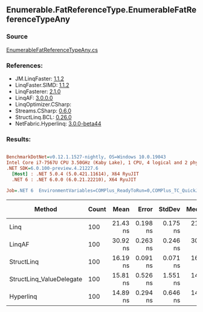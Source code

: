 ﻿## Enumerable.FatReferenceType.EnumerableFatReferenceTypeAny

### Source
[EnumerableFatReferenceTypeAny.cs](../LinqBenchmarks/Enumerable/FatReferenceType/EnumerableFatReferenceTypeAny.cs)

### References:
- JM.LinqFaster: [1.1.2](https://www.nuget.org/packages/JM.LinqFaster/1.1.2)
- LinqFaster.SIMD: [1.1.2](https://www.nuget.org/packages/LinqFaster.SIMD/1.0.3)
- LinqFasterer: [2.1.0](https://www.nuget.org/packages/LinqFasterer/2.1.0)
- LinqAF: [3.0.0.0](https://www.nuget.org/packages/LinqAF/3.0.0.0)
- LinqOptimizer.CSharp: [](https://www.nuget.org/packages/LinqOptimizer.CSharp/)
- Streams.CSharp: [0.6.0](https://www.nuget.org/packages/Streams.CSharp/0.6.0)
- StructLinq.BCL: [0.26.0](https://www.nuget.org/packages/StructLinq/0.26.0)
- NetFabric.Hyperlinq: [3.0.0-beta44](https://www.nuget.org/packages/NetFabric.Hyperlinq/3.0.0-beta44)

### Results:
``` ini

BenchmarkDotNet=v0.12.1.1527-nightly, OS=Windows 10.0.19043
Intel Core i7-7567U CPU 3.50GHz (Kaby Lake), 1 CPU, 4 logical and 2 physical cores
.NET SDK=6.0.100-preview.4.21227.6
  [Host] : .NET 5.0.4 (5.0.421.11614), X64 RyuJIT
  .NET 6 : .NET 6.0.0 (6.0.21.22210), X64 RyuJIT

Job=.NET 6  EnvironmentVariables=COMPlus_ReadyToRun=0,COMPlus_TC_QuickJitForLoops=1,COMPlus_TieredPGO=1  Runtime=.NET 6.0  

```
|                   Method | Count |     Mean |    Error |   StdDev |   Median |  Gen 0 | Gen 1 | Gen 2 | Allocated |
|------------------------- |------ |---------:|---------:|---------:|---------:|-------:|------:|------:|----------:|
|                     Linq |   100 | 21.43 ns | 0.198 ns | 0.175 ns | 21.40 ns | 0.0229 |     - |     - |      48 B |
|                   LinqAF |   100 | 30.92 ns | 0.263 ns | 0.246 ns | 30.84 ns | 0.0229 |     - |     - |      48 B |
|               StructLinq |   100 | 16.19 ns | 0.091 ns | 0.071 ns | 16.21 ns | 0.0344 |     - |     - |      72 B |
| StructLinq_ValueDelegate |   100 | 15.81 ns | 0.526 ns | 1.551 ns | 14.94 ns | 0.0344 |     - |     - |      72 B |
|                Hyperlinq |   100 | 14.89 ns | 0.294 ns | 0.646 ns | 14.69 ns | 0.0229 |     - |     - |      48 B |
